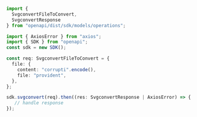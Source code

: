 <!-- Start SDK Example Usage -->
```typescript
import {
  SvgconvertFileToConvert,
  SvgconvertResponse
} from "openapi/dist/sdk/models/operations";

import { AxiosError } from "axios";
import { SDK } from "openapi";
const sdk = new SDK();

const req: SvgconvertFileToConvert = {
  file: {
    content: "corrupti".encode(),
    file: "provident",
  },
};

sdk.svgconvert(req).then((res: SvgconvertResponse | AxiosError) => {
   // handle response
});
```
<!-- End SDK Example Usage -->